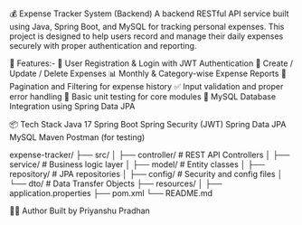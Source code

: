 💰 Expense Tracker System (Backend)
A backend RESTful API service built using Java, Spring Boot, and MySQL for tracking personal expenses. This project is designed to help users record and manage their daily expenses securely with proper authentication and reporting.

🚀 Features:-
🔐 User Registration & Login with JWT Authentication
📅 Create / Update / Delete Expenses
📊 Monthly & Category-wise Expense Reports
📁 Pagination and Filtering for expense history
✅ Input validation and proper error handling
🧪 Basic unit testing for core modules
💾 MySQL Database Integration using Spring Data JPA

📦 Tech Stack
Java 17
Spring Boot
Spring Security (JWT)
Spring Data JPA
MySQL
Maven
Postman (for testing)

expense-tracker/
├── src/
│   ├── controller/        # REST API Controllers
│   ├── service/           # Business logic layer
│   ├── model/             # Entity classes
│   ├── repository/        # JPA repositories
│   ├── config/            # Security and config files
│   └── dto/               # Data Transfer Objects
├── resources/
│   ├── application.properties
├── pom.xml
└── README.md

🧑‍💻 Author
Built by Priyanshu Pradhan
